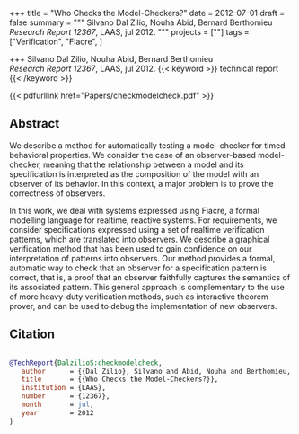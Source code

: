 +++
title = "Who Checks the Model-Checkers?"
date = 2012-07-01
draft = false
summary = """
Silvano Dal Zilio, Nouha Abid, Bernard Berthomieu <br />
_Research Report 12367_, LAAS, jul 2012.
"""
projects = [""]
tags = ["Verification", "Fiacre", ]

+++
Silvano Dal Zilio, Nouha Abid, Bernard Berthomieu <br />
_Research Report 12367_, LAAS, jul 2012.
{{< keyword >}} technical report {{< /keyword >}}


{{< pdfurllink href="Papers/checkmodelcheck.pdf" >}}

## Abstract
 We describe a method for automatically testing a model-checker for timed behavioral
        properties. We consider the case of an observer-based model-checker, meaning that the
        relationship between a model and its specification is interpreted as the composition of the
        model with an observer of its behavior. In this context, a major problem is to prove the
        correctness of observers.

In this work, we deal with systems expressed using Fiacre, a formal modelling language for
        realtime, reactive systems. For requirements, we consider specifications expressed using a
        set of realtime verification patterns, which are translated into observers. We describe a
        graphical verification method that has been used to gain confidence on our interpretation of
        patterns into observers. Our method provides a formal, automatic way to check that an
        observer for a specification pattern is correct, that is, a proof that an observer
        faithfully captures the semantics of its associated pattern. This general approach is
        complementary to the use of more heavy-duty verification methods, such as interactive
        theorem prover, and can be used to debug the implementation of new observers.



## Citation

```bibtex

@TechReport{DalzilioS:checkmodelcheck,
   author      = {{Dal Zilio}, Silvano and Abid, Nouha and Berthomieu, Bernard},
   title       = {{Who Checks the Model-Checkers?}},
   institution = {LAAS},
   number      = {12367}, 
   month       = jul, 
   year        = 2012
}

````
